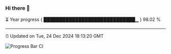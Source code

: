 ### Hi there 👋

⏳ Year progress { █████████████████████████████▁ } 98.02 %

---

⏰ Updated on Tue, 24 Dec 2024 18:13:20 GMT

![Progress Bar CI](https://github.com/Shyam-Makwana/GitHub-Actions-Demo/workflows/Progress%20Bar%20CI/badge.svg)
